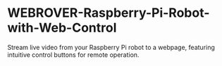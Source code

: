 # WEBROVER-Raspberry-Pi-Robot-with-Web-Control
Stream live video from your Raspberry Pi robot to a webpage, featuring intuitive control buttons for remote operation.
